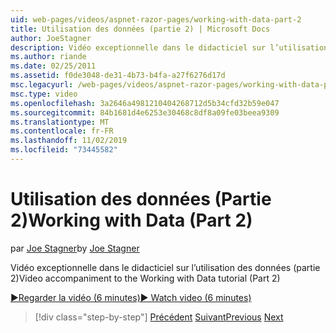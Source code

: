 ```yaml
---
uid: web-pages/videos/aspnet-razor-pages/working-with-data-part-2
title: Utilisation des données (partie 2) | Microsoft Docs
author: JoeStagner
description: Vidéo exceptionnelle dans le didacticiel sur l’utilisation des données (partie 2)
ms.author: riande
ms.date: 02/25/2011
ms.assetid: f0de3048-de31-4b73-b4fa-a27f6276d17d
msc.legacyurl: /web-pages/videos/aspnet-razor-pages/working-with-data-part-2
msc.type: video
ms.openlocfilehash: 3a2646a4981210404268712d5b34cfd32b59e047
ms.sourcegitcommit: 84b1681d4e6253e30468c8df8a09fe03beea9309
ms.translationtype: MT
ms.contentlocale: fr-FR
ms.lasthandoff: 11/02/2019
ms.locfileid: "73445582"
---
```

# <a name="working-with-data-part-2"></a><span data-ttu-id="15188-103">Utilisation des données (Partie 2)</span><span class="sxs-lookup"><span data-stu-id="15188-103">Working with Data (Part 2)</span></span>

<span data-ttu-id="15188-104">par [Joe Stagner](https://github.com/JoeStagner)</span><span class="sxs-lookup"><span data-stu-id="15188-104">by [Joe Stagner](https://github.com/JoeStagner)</span></span>

<span data-ttu-id="15188-105">Vidéo exceptionnelle dans le didacticiel sur l’utilisation des données (partie 2)</span><span class="sxs-lookup"><span data-stu-id="15188-105">Video accompaniment to the Working with Data tutorial (Part 2)</span></span>

<span data-ttu-id="15188-106">[&#9654;Regarder la vidéo (6 minutes)](https://channel9.msdn.com/Blogs/ASP-NET-Site-Videos/working-with-data-(part-2))</span><span class="sxs-lookup"><span data-stu-id="15188-106">[&#9654; Watch video (6 minutes)](https://channel9.msdn.com/Blogs/ASP-NET-Site-Videos/working-with-data-(part-2))</span></span>

> [!div class="step-by-step"]
> <span data-ttu-id="15188-107">[Précédent](working-with-data-part-1.md)
> [Suivant](displaying-data-in-a-grid.md)</span><span class="sxs-lookup"><span data-stu-id="15188-107">[Previous](working-with-data-part-1.md)
[Next](displaying-data-in-a-grid.md)</span></span>
